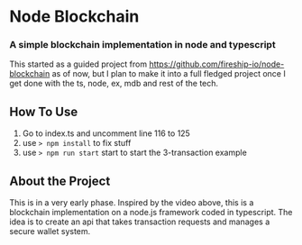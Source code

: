 # Node Blockchain

### A simple blockchain implementation in node and typescript

This started as a guided project from https://github.com/fireship-io/node-blockchain as of now, but I plan to make it into a full fledged project
once I get done with the ts, node, ex, mdb and rest of the tech.

## How To Use

1. Go to index.ts and uncomment line 116 to 125
2. use ` > npm install ` to fix stuff
3. use ` > npm run start ` start to start the 3-transaction example

## About the Project

This is in a very early phase. Inspired by the video above, this is a blockchain implementation on a node.js framework coded in typescript.
The idea is to create an api that takes transaction requests and manages a secure wallet system.
